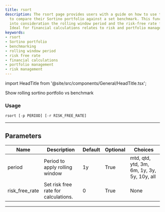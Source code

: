 ```yaml
---
title: rsort
description: The rsort page provides users with a guide on how to use the rsort function
  to compare their Sortino portfolio against a set benchmark. This function takes
  into consideration the rolling window period and the risk-free rate for calculations.
  Ideal for financial calculations relates to risk and portfolio management.
keywords:
- rsort
- Sortino portfolio
- benchmarking
- rolling window period
- risk free rate
- financial calculations
- portfolio management
- risk management
---
```


import HeadTitle from '@site/src/components/General/HeadTitle.tsx';

<HeadTitle title="rsort - Portfolio - Reference | OpenBB Terminal Docs" />

Show rolling sortino portfolio vs benchmark

### Usage

```python
rsort [-p PERIOD] [-r RISK_FREE_RATE]
```

---

## Parameters

| Name | Description | Default | Optional | Choices |
| ---- | ----------- | ------- | -------- | ------- |
| period | Period to apply rolling window | 1y | True | mtd, qtd, ytd, 3m, 6m, 1y, 3y, 5y, 10y, all |
| risk_free_rate | Set risk free rate for calculations. | 0 | True | None |

---
